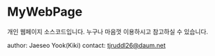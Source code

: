 # MyWebPage

개인 웹페이지 소스코드입니다.
누구나 마음껏 이용하시고 참고하실 수 있습니다.

author: Jaeseo Yook(Kiki)
contact: tjruddl26@daum.net
